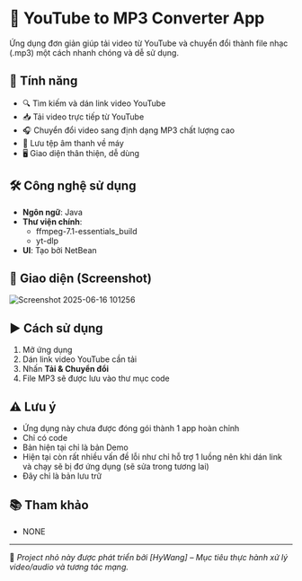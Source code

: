 # 🎵 YouTube to MP3 Converter App

Ứng dụng đơn giản giúp tải video từ YouTube và chuyển đổi thành file nhạc (.mp3) một cách nhanh chóng và dễ sử dụng.

## 🚀 Tính năng

- 🔍 Tìm kiếm và dán link video YouTube
- 📥 Tải video trực tiếp từ YouTube
- 🎧 Chuyển đổi video sang định dạng MP3 chất lượng cao
- 💾 Lưu tệp âm thanh về máy
- 🖥️ Giao diện thân thiện, dễ dùng

## 🛠️ Công nghệ sử dụng

- **Ngôn ngữ**: Java
- **Thư viện chính**:
  - ffmpeg-7.1-essentials_build
  - yt-dlp
- **UI**: Tạo bởi NetBean

## 📸 Giao diện (Screenshot)

![Screenshot 2025-06-16 101256](https://github.com/user-attachments/assets/fde35460-722d-4a45-8f6b-953934b89eb3)

 
## ▶️ Cách sử dụng

1. Mở ứng dụng
2. Dán link video YouTube cần tải
3. Nhấn **Tải & Chuyển đổi**
4. File MP3 sẽ được lưu vào thư mục code

## ⚠️ Lưu ý

- Ứng dụng này 
chưa được đóng gói thành 1 app hoàn chỉnh
- Chỉ có code
- Bản hiện tại chỉ là bản Demo
- Hiện tại còn rất nhiều vấn đề lỗi như chỉ hỗ trợ 1 luồng nên khi dán link và chạy sẽ bị đơ ứng dụng (sẽ sửa trong tương lai)
- Đây chỉ là bản lưu trữ

## 📚 Tham khảo
- NONE
---

📌 *Project nhỏ này được phát triển bởi [HyWang] – Mục tiêu thực hành xử lý video/audio và tương tác mạng.*
